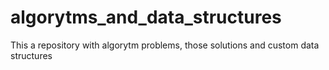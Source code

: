 # algorytms_and_data_structures
This a repository with algorytm problems, those solutions and custom data structures
